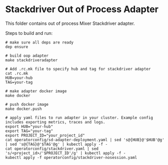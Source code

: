 # Stackdriver Out of Process Adapter

This folder contains out of process Mixer Stackdriver adapter.

Steps to build and run:
```
# make sure all deps are ready
dep ensure

# build oop adapter
make stackdriveradapter

# Add .rc.mk file to specify hub and tag for stackdriver adapter
cat .rc.mk
HUB=your-hub
TAG=your-tag

# make adapter docker image
make docker

# push docker image
make docker.push

# apply yaml files to run adapter in your cluster. Example config includes exporting metrics, traces and logs.
export HUB="your-hub"
export TAG="your-tag"
export PROJECT_ID="your_project_id"
cat operatorconfig/sd-adapter-deployment.yaml | sed 's@{HUB}@'$HUB'@g' | sed 's@{TAG}@'$TAG'@g' | kubectl apply -f -
cat operatorconfig/stackdriver.yaml | sed 's/<project_id>/'$PROJECT_ID'/g' | kubectl apply -f -
kubectl apply -f operatorconfig/stackdriver-nosession.yaml
```